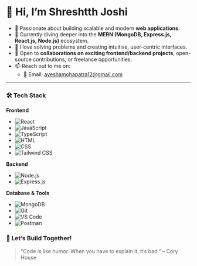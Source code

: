 # 👋 Hi, I’m Shreshtth Joshi



- 🚀 Passionate about building scalable and modern **web applications**.
- 🌱 Currently diving deeper into the **MERN (MongoDB, Express.js, React.js, Node.js)** ecosystem.
- 👀 I love solving problems and creating intuitive, user-centric interfaces.
- 🤝 Open to **collaborations on exciting frontend/backend projects**, open-source contributions, or freelance opportunities.
- 📫 Reach out to me on:
  - 📧 Email: [ayeshamohapatra12@gmail.com](ayeshamohapatra12@gmail.com)

---

### 🛠 Tech Stack

**Frontend**
- ![React](https://img.shields.io/badge/-React-61DAFB?style=flat&logo=react&logoColor=black)
- ![JavaScript](https://img.shields.io/badge/-JavaScript-F7DF1E?style=flat&logo=javascript&logoColor=black)
- ![TypeScript](https://img.shields.io/badge/-TypeScript-3178C6?style=flat&logo=typescript&logoColor=white)
- ![HTML](https://img.shields.io/badge/-HTML5-E34F26?style=flat&logo=html5&logoColor=white)
- ![CSS](https://img.shields.io/badge/-CSS3-1572B6?style=flat&logo=css3&logoColor=white)
- ![Tailwind CSS](https://img.shields.io/badge/-TailwindCSS-38B2AC?style=flat&logo=tailwind-css&logoColor=white)

**Backend**
- ![Node.js](https://img.shields.io/badge/-Node.js-339933?style=flat&logo=node.js&logoColor=white)
- ![Express.js](https://img.shields.io/badge/-Express.js-000000?style=flat&logo=express&logoColor=white)

**Database & Tools**
- ![MongoDB](https://img.shields.io/badge/-MongoDB-47A248?style=flat&logo=mongodb&logoColor=white)
- ![Git](https://img.shields.io/badge/-Git-F05032?style=flat&logo=git&logoColor=white)
- ![VS Code](https://img.shields.io/badge/-VSCode-007ACC?style=flat&logo=visual-studio-code&logoColor=white)
- ![Postman](https://img.shields.io/badge/-Postman-FF6C37?style=flat&logo=postman&logoColor=white)


### 🔗 Let’s Build Together!

> “Code is like humor. When you have to explain it, it’s bad.” – Cory House
